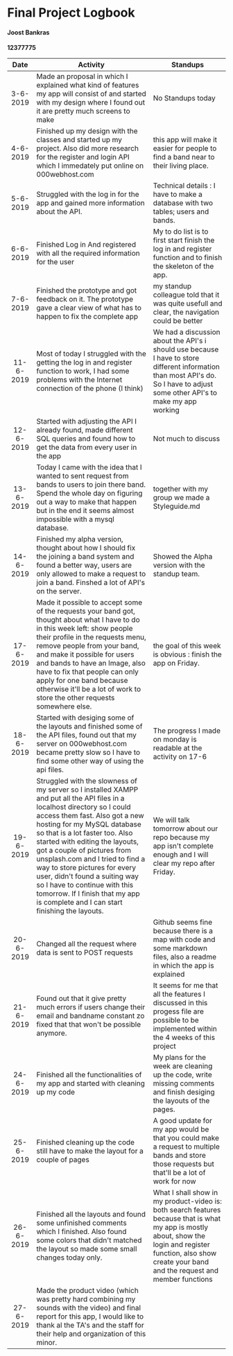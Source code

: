 # Final Project Logbook
#### Joost Bankras
__12377775__

| Date | Activity | Standups |
|:-------------------------------------------:|------------------------------------------------------| ------------ |
|3-6-2019 | Made an proposal in which I explained what kind of features my app will consist of and started with my design where I found out it are pretty much screens to make | No Standups today|
|4-6-2019 | Finished up my design with the classes and started up my project. Also did more research for the register and login API which I immedately put online on 000webhost.com | this app will make it easier for people to find a band near to their living place.  |
|5-6-2019| Struggled with the log in for the app and gained more information about the API. |Technical details : I have to make a database with two tables; users and bands. |
|6-6-2019| Finished Log in And registered with all the required information for the user| My to do list is to first start finish the log in and register function and to finish the skeleton of the app. |
|7-6-2019| Finished the prototype and got feedback on it. The prototype gave a clear view of what has to happen to fix the complete app| my standup colleague told that it was quite usefull and clear, the navigation could be better|
|11-6-2019| Most of today I struggled with the getting the log in and register function to work, I had some problems with the Internet connection of the phone (I think)| We had a discussion about the API's i should use because I have to store different information than most API's do. So I have to adjust some other API's to make my app working|
|12-6-2019| Started with adjusting the API I already found, made different SQL queries and found how to get the data from every user in the app | Not much to discuss |
|13-6-2019|Today I came with the idea that I wanted to sent request from bands to users to join there band. Spend the whole day on figuring out a way to make that happen but in the end it seems almost impossible with a mysql database. |together with my group we made a Styleguide.md|
|14-6-2019|Finished my alpha version, thought about how I should fix the joining a band system and found a better way, users are only allowed to make a request to join a band. Finshed a lot of API's on the server.|Showed the Alpha version with the standup team.|
|17-6-2019|Made it possible to accept some of the requests your band got, thought about what I have to do in this week left: show people their profile in the requests menu, remove people from your band, and make it possible for users and bands to have an Image, also have to fix that people can only apply for one band because otherwise it'll be a lot of work to store the other requests somewhere else.|the goal of this week is obvious : finish the app on Friday.|
|18-6-2019|Started with desiging some of the layouts and finished some of the API files, found out that my server on 000webhost.com became pretty slow so I have to find some other way of using the api files.|The progress I made on monday is readable at the activity on 17-6 |
|19-6-2019|Struggled with the slowness of my server so I installed XAMPP and put all the API files in a localhost directory so I could access them fast. Also got a new hosting for my MySQL database so that is a lot faster too. Also started with editing the layouts, got a couple of pictures from unsplash.com and I tried to find a way to store pictures for every user, didn't found a suiting way so I have to continue with this tomorrow. If I finish that my app is complete and I can start finishing the layouts.|We will talk tomorrow about our repo because my app isn't complete enough and I will clear my repo after Friday.|
|20-6-2019|Changed all the request where data is sent to POST requests|Github seems fine because there is a map with code and some markdown files, also a readme in which the app is explained|
|21-6-2019|Found out that it give pretty much errors if users change their email and bandname constant zo fixed that that won't be possible anymore.|It seems for me that all the features I discussed in this progess file are possible to be implemented within the 4 weeks of this project|
|24-6-2019|Finished all the functionalities of my app and started with cleaning up my code|My plans for the week are cleaning up the code, write missing comments and finish desiging the layouts of the pages.|
|25-6-2019|Finished cleaning up the code still have to make the layout for a couple of pages|A good update for my app would be that you could make a request to multiple bands and store those requests but that'll be a lot of work for now|
|26-6-2019|Finished all the layouts and found some unfinished comments which I finished. Also found some colors that didn't matched the layout so made some small changes today only. |What I shall show in my product-video is: both search features because that is what my app is mostly about, show the login and register function, also show create your band and the request and member functions|
|27-6-2019|Made the product video (which was pretty hard combining my sounds with the video) and final report for this app, I would like to thank al the TA's and the staff for their help and organization of this minor.||
